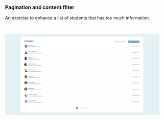 ### Pagination and content filter

An exercise to enhance a list of students that has too much information.

&nbsp;

![Screenshot](./pagination.png)
